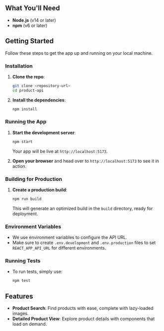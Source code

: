 

## What You'll Need


- **Node.js** (v14 or later)
- **npm** (v6 or later)

## Getting Started

Follow these steps to get the app up and running on your local machine.

### Installation

1. **Clone the repo**:
   ```bash
   git clone <repository-url>
   cd product-api
   ```

2. **Install the dependencies**:
   ```bash
   npm install
   ```

### Running the App

1. **Start the development server**:
   ```bash
   npm start
   ```
   Your app will be live at `http://localhost:5173`. 

2. **Open your browser** and head over to `http://localhost:5173` to see it in action.

### Building for Production

1. **Create a production build**:
   ```bash
   npm run build
   ```
   This will generate an optimized build in the `build` directory, ready for deployment.

### Environment Variables

- We use environment variables to configure the API URL.
- Make sure to create `.env.development` and `.env.production` files to set `REACT_APP_API_URL` for different environments.

### Running Tests

- To run tests, simply use:
  ```bash
  npm test
  ```

## Features

- **Product Search**: Find products with ease, complete with lazy-loaded images.
- **Detailed Product View**: Explore product details with components that load on demand.

